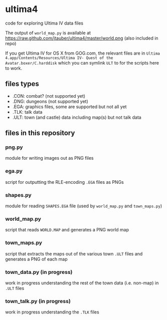 # ultima4

code for exploring Ultima IV data files

The output of `world_map.py` is available at https://raw.github.com/jtauber/ultima4/master/world.png (also included in repo)

If you get Ultima IV for OS X from GOG.com, the relevant files are in `Ultima 4.app/Contents/Resources/Ultima IV- Quest of the Avatar.boxer/C.harddisk` which you can symlink `ULT` to for the scripts here to work.

## files types

* .CON: combat? (not supported yet)
* .DNG: dungeons (not supported yet)
* .EGA: graphics files, some are supported but not all yet
* .TLK: talk data
* .ULT: town (and castle) data including map(s) but not talk data

## files in this repository

### png.py

module for writing images out as PNG files

### ega.py

script for outputting the RLE-encoding `.EGA` files as PNGs

### shapes.py

module for reading `SHAPES.EGA` file (used by `world_map.py` and `town_maps.py`)

### world_map.py

script that reads `WORLD.MAP` and generates a PNG world map

### town_maps.py

script that extracts the maps out of the various town `.ULT` files and generates a PNG of each map

### town_data.py (in progress)

work in progress understanding the rest of the town data (i.e. non-map) in `.ULT` files

### town_talk.py (in progress)

work in progress understanding the `.TLK` files
